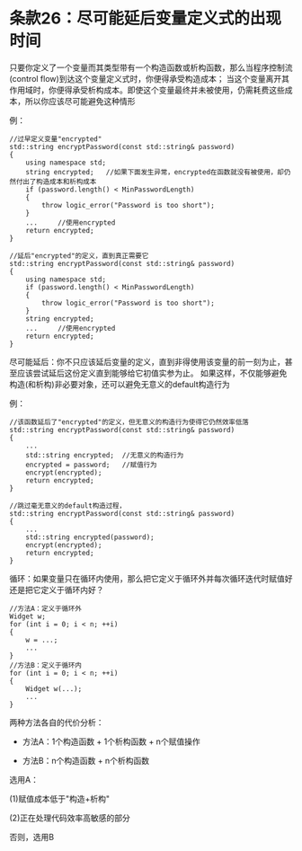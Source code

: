 # 条款26：尽可能延后变量定义式的出现时间

只要你定义了一个变量而其类型带有一个构造函数或析构函数，那么当程序控制流(control flow)到达这个变量定义式时，你便得承受构造成本；
当这个变量离开其作用域时，你便得承受析构成本。即使这个变量最终并未被使用，仍需耗费这些成本，所以你应该尽可能避免这种情形

例：

```
//过早定义变量"encrypted"
std::string encryptPassword(const std::string& password)
{
    using namespace std;
    string encrypted;   //如果下面发生异常，encrypted在函数就没有被使用，却仍然付出了构造成本和析构成本
    if (password.length() < MinPasswordLength)
    {
        throw logic_error("Password is too short");
    }
    ...     //使用encrypted
    return encrypted;
}
```

```
//延后"encrypted"的定义，直到真正需要它
std::string encryptPassword(const std::string& password)
{
    using namespace std;
    if (password.length() < MinPasswordLength)
    {
        throw logic_error("Password is too short");
    }
    string encrypted; 
    ...     //使用encrypted
    return encrypted;
}
```

尽可能延后：你不只应该延后变量的定义，直到非得使用该变量的前一刻为止，甚至应该尝试延后这份定义直到能够给它初值实参为止。
   如果这样，不仅能够避免构造(和析构)非必要对象，还可以避免无意义的default构造行为

例：

```
//该函数延后了"encrypted"的定义，但无意义的构造行为使得它仍然效率低落
std::string encryptPassword(const std::string& password)
{
    ...
    std::string encrypted;  //无意义的构造行为
    encrypted = password;   //赋值行为
    encrypt(encrypted);
    return encrypted;
}

//跳过毫无意义的default构造过程，
std::string encryptPassword(const std::string& password)
{
    ...
    std::string encrypted(password);  
    encrypt(encrypted);
    return encrypted;
}
```

循环：如果变量只在循环内使用，那么把它定义于循环外并每次循环迭代时赋值好还是把它定义于循环内好？

```
//方法A：定义于循环外
Widget w;
for (int i = 0; i < n; ++i)
{
    w = ...;
    ...
}
//方法B：定义于循环内
for (int i = 0; i < n; ++i)
{
    Widget w(...);
    ...
}
```

两种方法各自的代价分析：

- 方法A：1个构造函数 + 1个析构函数 + n个赋值操作

- 方法B：n个构造函数 + n个析构函数

选用A：

(1)赋值成本低于"构造+析构"

(2)正在处理代码效率高敏感的部分

否则，选用B
